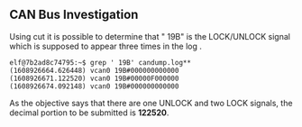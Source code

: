 ## CAN Bus Investigation
Using cut it is possible to determine that " 19B" is the LOCK/UNLOCK signal which is supposed to appear three times in the log .


    elf@7b2ad8c74795:~$ grep ' 19B' candump.log**
    (1608926664.626448) vcan0 19B#000000000000
    (1608926671.122520) vcan0 19B#00000F000000
    (1608926674.092148) vcan0 19B#000000000000

As the objective says that there are one UNLOCK and two LOCK signals, the decimal portion to be submitted is **122520**.
<!--stackedit_data:
eyJoaXN0b3J5IjpbLTkyMDAzNTAxMywtODEyNjA4NjgzLDE1Nz
YwNjc1MTBdfQ==
-->